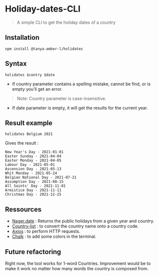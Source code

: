 # Holiday-dates-CLI
> A simple CLI to get the holiday dates of a country

## Installation
```
npm install @tanya-amber-l/holidates
```

## Syntax
```
holidates $contry $date
```
* If country parameter contains a spelling mistake, cannot be find, or is empty you'll get an error.
> Note: Country parameter is case-insensitive.
* If date parameter is empty, it will get the results for the current year.

## Result example
```
holidates Belgium 2021
```

Gives the result : 

```
New Year's Day - 2021-01-01
Easter Sunday - 2021-04-04
Easter Monday - 2021-04-05
Labour Day - 2021-05-01
Ascension Day - 2021-05-13
Whit Monday - 2021-05-24
Belgian National Day - 2021-07-21
Assumption Day - 2021-08-15
All Saints' Day - 2021-11-01
Armistice Day - 2021-11-11
Christmas Day - 2021-12-25
```

## Ressources
* [Nager.date](https://date.nager.at/) : Returns the public holidays from a given year and country.
* [Country-list](https://www.npmjs.com/package/country-list) :  to convert the country name onto a country code.
* [Axios](https://www.npmjs.com/package/axios) : to perform HTTP requests.
* [Chalk](https://www.npmjs.com/package/chalk) : to add some colors in the terminal.

## Future refactoring
Right now, the tool works for 1-word Countries. Improvement would be to make it work no matter how many words the country is composed from.
